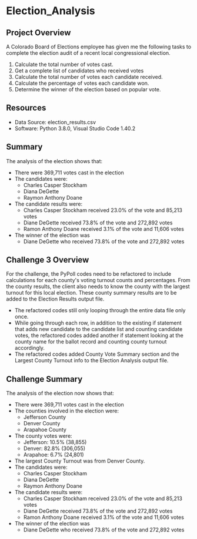# Election_Analysis
## Project Overview
A Colorado Board of Elections employee has given me the following tasks to complete the election audit of a recent local congressional election.

1. Calculate the total number of votes cast.
2. Get a complete list of candidates who received votes
3. Calculate the total number of votes each candidate received.
4. Calculate the percentage of votes each candidate won.
5. Determine the winner of the election based on popular vote.

## Resources
- Data Source: election_results.csv
- Software:  Python 3.8.0, Visual Studio Code 1.40.2

## Summary
The analysis of the election shows that:
- There were 369,711 votes cast in the election
- The candidates were:
  - Charles Casper Stockham
  - Diana DeGette
  - Raymon Anthony Doane
- The candidate results were:
  - Charles Casper Stockham received 23.0% of the vote and 85,213 votes
  - Diane DeGette received 73.8% of the vote and 272,892 votes
  - Ramon Anthony Doane received 3.1% of the vote and 11,606 votes
- The winner of the election was
  - Diane DeGette who received 73.8% of the vote and 272,892 votes
  
## Challenge 3 Overview
For the challenge, the PyPoll codes need to be refactored to include calculations for each county's voting turnout counts and percentages.  From the county results, the client also needs to know the county with the largest turnout for this local election.  These county summary results are to be added to the Election Results output file.
- The refactored codes still only looping through the entire data file only once.
- While going through each row, in addition to the existing if statement that adds new candidate to the candidate list and counting candidate votes, the refactored codes added another if statement looking at the county name for the ballot record and counting county turnout accordingly.
- The refactored codes added County Vote Summary section and the Largest County Turnout info to the Election Analysis output file.

## Challenge Summary
The analysis of the election now shows that:
- There were 369,711 votes cast in the election
- The counties involved in the election were:
  - Jefferson County
  - Denver County
  - Arapahoe County
- The county votes were:
  - Jefferson: 10.5% (38,855)
  - Denver: 82.8% (306,055)
  - Arapahoe: 6.7% (24,801)
- The largest County Turnout was from Denver County.
- The candidates were:
  - Charles Casper Stockham
  - Diana DeGette
  - Raymon Anthony Doane
- The candidate results were:
  - Charles Casper Stockham received 23.0% of the vote and 85,213 votes
  - Diane DeGette received 73.8% of the vote and 272,892 votes
  - Ramon Anthony Doane received 3.1% of the vote and 11,606 votes
- The winner of the election was
  - Diane DeGette who received 73.8% of the vote and 272,892 votes
